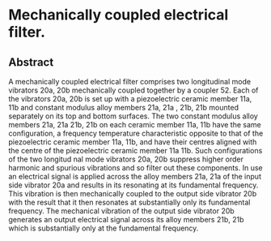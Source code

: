 # Mechanically coupled electrical filter.

## Abstract
A mechanically coupled electrical filter comprises two longitudinal mode vibrators 20a, 20b mechanically coupled together by a coupler 52. Each of the vibrators 20a, 20b is set up with a piezoelectric ceramic member 11a, 11b and constant modulus alloy members 21a, 21a , 21b, 21b mounted separately on its top and bottom surfaces. The two constant modulus alloy members 21a, 21a 21b, 21b on each ceramic member 11a, 11b have the same configuration, a frequency temperature characteristic opposite to that of the piezoelectric ceramic member 11a, 11b, and have their centres aligned with the centre of the piezoelectric ceramic member 11a 11b. Such configurations of the two longitud nal mode vibrators 20a, 20b suppress higher order harmonic and spurious vibrations and so filter out these components. In use an electrical signal is applied across the alloy members 21a, 21a of the input side vibrator 20a and results in its resonating at its fundamental frequency. This vibration is then mechanically coupled to the output side vibrator 20b with the result that it then resonates at substantially only its fundamental frequency. The mechanical vibration of the output side vibrator 20b generates an output electrical signal across its alloy members 21b, 21b which is substantially only at the fundamental frequency.